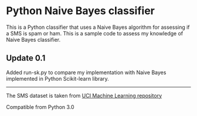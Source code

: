 Python Naive Bayes classifier
============================

This is a Python classifier that uses a Naive Bayes algorithm for assessing if a SMS is spam or ham.
This is a sample code to assess my knowledge of Naive Bayes classifier.

Update 0.1
-----
Added run-sk.py to compare my implementation with Naive Bayes implemented in Python Scikit-learn library.

----------------------

The SMS dataset is taken from [UCI Machine Learning repository](https://archive.ics.uci.edu/ml/datasets/SMS+Spam+Collection)

Compatible from Python 3.0
